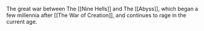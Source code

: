 The great war between The [[Nine Hells]] and The [[Abyss]], which began a few millennia after [[The War of Creation]], and continues to rage in the current age.
